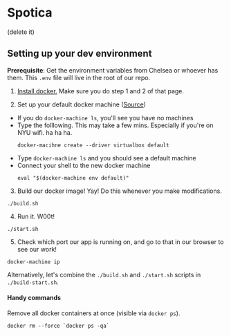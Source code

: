 # Spotica
(delete it)

## Setting up your dev environment

__Prerequisite__: Get the environment variables from Chelsea or whoever has them. This `.env` file will live in the root of our repo.

1. [Install docker.](https://docs.docker.com/docker-for-mac/) Make sure you do step 1 and 2 of that page.

2. Set up your default docker machine ([Source](https://docs.docker.com/machine/get-started/))
  - If you do `docker-machine ls`, you'll see you have no machines
  - Type the folllowing. This may take a few mins. Especially if you're on NYU wifi. ha ha ha.
    ```shell
    docker-macihne create --driver virtualbox default
    ```
  - Type `docker-machine ls` and you should see a default machine
  - Connect your shell to the new docker machine
    ```shell
    eval "$(docker-machine env default)"
    ```

3. Build our docker image! Yay! Do this whenever you make modifications.
  ```shell
  ./build.sh
  ```

4. Run it. W00t!
  ```shell
  ./start.sh
  ```

5. Check which port our app is running on, and go to that in our browser to see our work!
  ```shell
  docker-machine ip
  ```

Alternatively, let's combine the `./build.sh` and `./start.sh` scripts in `./build-start.sh`.


#### Handy commands

Remove all docker containers at once (visible via `docker ps`).

```shell
docker rm --force `docker ps -qa`
```
